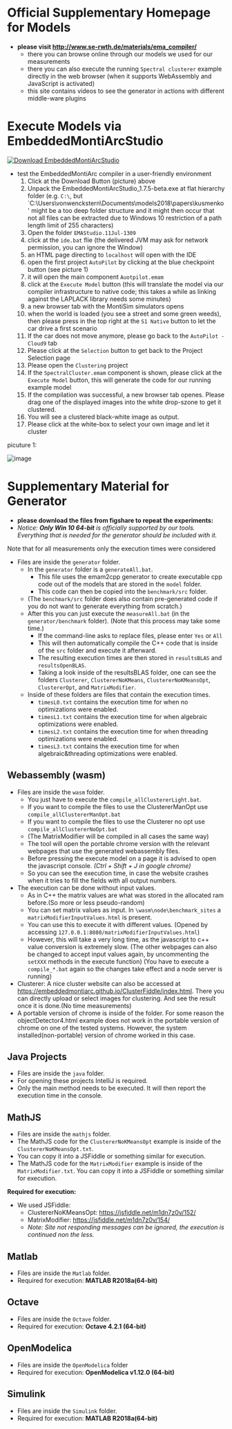 # Official Supplementary Homepage for Models

* **please visit http://www.se-rwth.de/materials/ema_compiler/**
    * there you can browse online through our models we used for our measurements
    * there you can also execute the running `Spectral clusterer` example directly in the web browser (when it supports WebAssembly and JavaScript is activated)
    * this site contains videos to see the generator in actions with different middle-ware plugins
    
# Execute Models via EmbeddedMontiArcStudio

[![Download EmbeddedMontiArcStudio](https://raw.githubusercontent.com/modelsconf2018/artifact-evaluation/master/kusmenko/DownloadTool.PNG)](http://www.se-rwth.de/materials/embeddedmontiarc/EmbeddedMontiArcStudio_1.7.5-beta.exe)

* test the EmbeddedMontiArc compiler in a user-friendly environment
    1. Click at the Download Button (picture) above
    2. Unpack the EmbeddedMontiArcStudio_1.7.5-beta.exe at flat hierarchy folder (e.g. `C:\`, but `C:\Users\vonwenckstern\Documents\models2018\papers\kusmenko\' might be a too deep folder structure and it might then occur that not all files can be extracted due to Windows 10 restriction of a path length limit of 255 characters)
    3. Open the folder `EMAStudio.11Jul-1309`
    4. click at the `ide.bat` flie (the delivered JVM may ask for network permission, you can ignore the Window)
    5. an HTML page directing to `localhost` will open with the IDE
    6. open the first project `AutoPilot` by clicking at the blue checkpoint button (see picture 1)
    7. it will open the main component `Auotpilot.emam`
    8. click at the `Execute Model` button (this will translate the model via our compiler infrastructure to native code; this takes a while as linking against the LAPLACK library needs some minutes)
    9. a new browser tab with the MontiSim simulators opens
    10. when the world is loaded (you see a street and some green weeds), then please press in the top right at the `S1 Native` button to let the car drive a first scenario
    11. If the car does not move anymore, please go back to the `AutoPilot - Cloud9` tab
    12. Please click at the `Selection` button to get back to the Project Selection page
    13. Please open the `Clustering` project
    14. If the `SpectralCluster.emam` component is shown, please click at the `Execute Model` button, this will generate the code for our running example model
    15. If the compilation was successful, a new browser tab openes. Please drag one of the displayed images into the white drop-szone to get it clustered.
    16. You will see a clustered black-white image as output.
    17. Please click at the white-box to select your own image and let it cluster

picuture 1:

![image](https://user-images.githubusercontent.com/30497492/42580031-ddb89950-8529-11e8-8181-e11eb8e8935a.png)


# Supplementary Material for Generator

* **please download the files from figshare to repeat the experiments:**
* *Notice: **Only Win 10 64-bit** is officially supported by our tools. Everything that is needed for the generator should be included with it.*

Note that for all measurements only the execution times were considered

* Files are inside the `generator` folder.
    * In the `generator` folder is a `generateAll.bat`. 
        * This file uses the emam2cpp generator to create executable cpp code out of the models that are stored in the `model` folder. 
        * This code can then be copied into the `benchmark/src` folder.
    * (The `benchmark/src` folder does also contain pre-generated code if you do not want to generate everything from scratch.)
    * After this you can just execute the `measureAll.bat` (in the `generator/benchmark` folder). (Note that this process may take some time.)
        * If the command-line asks to replace files, please enter `Yes` or `All`
        * This will then automatically compile the C++ code that is inside of the `src` folder and execute it afterward.
        * The resulting execution times are then stored in `resultsBLAS` and `resultsOpenBLAS`.
        * Taking a look inside of the resultsBLAS folder, one can see the folders `Clusterer`, `ClustererNoKMeans`, `ClustererNoKMeansOpt`, `ClustererOpt`, and `MatrixModifier`. 
    * Inside of these folders are files that contain the execution times.
        * `timesL0.txt` contains the execution time for when no optimizations were enabled.
        * `timesL1.txt` contains the execution time for when algebraic optimizations were enabled.
        * `timesL2.txt` contains the execution time for when threading optimizations were enabled.
        * `timesL3.txt` contains the execution time for when algebraic&threading optimizations were enabled.

## Webassembly (wasm)

* Files are inside the `wasm` folder.
   * You just have to execute the `compile_allClustererLight.bat`. 
   * If you want to compile the files to use the ClustererManOpt use `compile_allClustererManOpt.bat`
   * If you want to compile the files to use the Clusterer no opt use `compile_allClustererNoOpt.bat`
   * (The MatrixModifier will be compiled in all cases the same way)
   * The tool will open the portable chrome version with the relevant webpages that use the generated webassembly files.
   * Before pressing the execute model on a page it is advised to open the javascript console. *(Ctrl + Shift + J in google chrome)*
   * So you can see the execution time, in case the website crashes when it tries to fill the fields with all output numbers.
* The execution can be done without input values.
   * As in C++ the matrix values are what was stored in the allocated ram before.(So more or less pseudo-random)
   * You can set matrix values as input. In `\wasm\node\benchmark_sites` a `matrixModifierInputValues.html` is present. 
   * You can use this to execute it with different values. (Opened by accessing `127.0.0.1:8080/matrixModifierInputValues.html`)
   * However, this will take a very long time, as the javascript to c++ value conversion is extremely slow. (The other webpages can also be changed to accept input values again, by uncommenting the `setXXX` methods in the execute function) (You have to execute a `compile_*.bat` again so the changes take effect and a node server is running)
* Clusterer: A nice cluster website can also be accessed at https://embeddedmontiarc.github.io/ClusterFiddle/index.html.
There you can directly upload or select images for clustering. And see the result once it is done.(No time measurements)
* A portable version of chrome is inside of the folder. For some reason the objectDetector4.html example does not work 
in the portable version of chrome on one of the tested systems. However, the system installed(non-portable) version of chrome worked in this case.


## Java Projects

* Files are inside the `java` folder.
* For opening these projects IntelliJ is required.
* Only the main method needs to be executed. It will then report the execution time in the console.

## MathJS 

* Files are inside the `mathjs` folder.
* The MathJS code for the `ClustererNoKMeansOpt` example is inside of the `ClustererNoKMeansOpt.txt`. 
* You can copy it into a JSFiddle or something similar for execution.
* The MathJS code for the `MatrixModifier` example is inside of the `MatrixModifier.txt`. You can copy it into a JSFiddle or something similar for execution.

**Required for execution:**
* We used JSFiddle: 
   * ClustererNoKMeansOpt: https://jsfiddle.net/m1dn7z0v/152/
   * MatrixModifier: https://jsfiddle.net/m1dn7z0v/154/
   * *Note: Site not responding messages can be ignored, the execution is continued non the less.*

## Matlab

* Files are inside the `Matlab` folder.
* Required for execution: **MATLAB R2018a(64-bit)**

## Octave

* Files are inside the `Octave` folder.
* Required for execution: **Octave 4.2.1 (64-bit)**

## OpenModelica

* Files are inside the `OpenModelica` folder
* Required for execution: **OpenModelica v1.12.0 (64-bit)**

## Simulink

* Files are inside the `Simulink` folder.
* Required for execution: **MATLAB R2018a(64-bit)**
